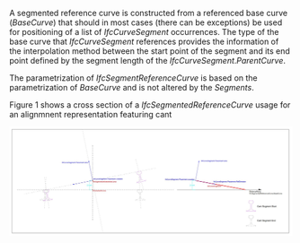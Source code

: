 A segmented reference curve is constructed from a referenced base curve (_BaseCurve_) that should in most cases (there can be exceptions) be used for positioning of a list of _IfcCurveSegment_ occurrences. The type of the base curve that _IfcCurveSegment_ references provides the information of the interpolation method between the start point of the segment and its end point defined by the segment length of the _IfcCurveSegment_._ParentCurve_.

The parametrization of _IfcSegmentReferenceCurve_ is based on the parametrization of _BaseCurve_ and is not altered by the _Segments_.

Figure 1 shows a cross section of a _IfcSegmentedReferenceCurve_ usage for an alignmnent representation featuring cant

!["segmented reference curve usage"](../../../../../../figures/IfcSegmentedReferenceCurve.JPG "Figure 1 &mdash; use of a segmented reference curve on a cant segment based on a gradient curve")

